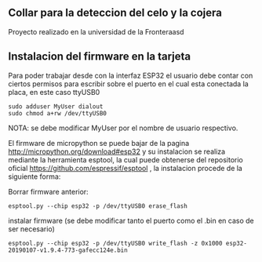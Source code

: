 ## Collar para la deteccion del celo y la cojera

Proyecto realizado en la universidad de la Fronteraasd

## Instalacion del firmware en la tarjeta

Para poder trabajar desde con la interfaz ESP32 el usuario debe contar con ciertos permisos para escribir sobre el puerto en el cual esta conectada la placa, en este caso ttyUSB0
```
sudo adduser MyUser dialout
sudo chmod a+rw /dev/ttyUSB0
```
NOTA: se debe modificar MyUser por el nombre de usuario respectivo.

El firmware de micropython se puede bajar de la pagina http://micropython.org/download#esp32 y su instalacion se realiza mediante la herramienta esptool, la cual puede obtenerse del repositorio oficial https://github.com/espressif/esptool , la instalacion procede de la siguiente forma:

Borrar firmware anterior:

```
esptool.py --chip esp32 -p /dev/ttyUSB0 erase_flash	
```
instalar firmware (se debe modificar tanto el puerto como el .bin en caso de ser necesario)
```
esptool.py --chip esp32 -p /dev/ttyUSB0 write_flash -z 0x1000 esp32-20190107-v1.9.4-773-gafecc124e.bin
```
## 